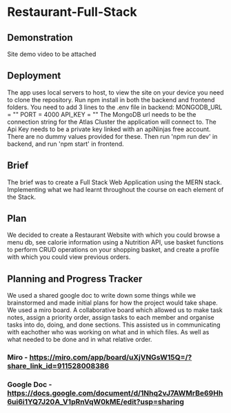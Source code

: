 # Restaurant-Full-Stack

## Demonstration
Site demo video to be attached

## Deployment
The app uses local servers to host, to view the site on your device you need to clone the repository.
Run npm install in both the backend and frontend folders.
You need to add 3 lines to the .env file in backend:
    MONGODB_URL = ""
    PORT = 4000
    API_KEY = ""
  The MongoDB url needs to be the connection string for the Atlas Cluster the application will connect to.
  The Api Key needs to be a private key linked with an apiNinjas free account.
  There are no dummy values provided for these.
Then run 'npm run dev' in backend, and run 'npm start' in frontend.

## Brief
The brief was to create a Full Stack Web Application using the MERN stack. Implementing what we had learnt throughout the course on each element of the Stack.

## Plan
We decided to create a Restaurant Website with which you could browse a menu db, see calorie information using a Nutrition API, use basket functions to perform CRUD operations on your shopping basket, and create a profile with which you could view previous orders.

## Planning and Progress Tracker
We used a shared google doc to write down some things while we brainstormed and made initial plans for how the project would take shape.
We used a miro board. A collaborative board which allowed us to make task notes, assign a priority order, assign tasks to each member and organise tasks into do, doing, and done sections. 
This assisted us in communicating with eachother who was working on what and in which files. As well as what needed to be done and in what relative order.
  ### Miro - https://miro.com/app/board/uXjVNGsW15Q=/?share_link_id=911528008386    
  ### Google Doc - https://docs.google.com/document/d/1Nhq2vJ7AWMrBe69Hh6ui6i1YQ7J20A_V1pRnVqW0kME/edit?usp=sharing   
